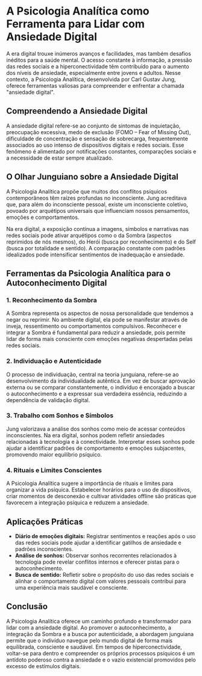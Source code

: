 # A Psicologia Analítica como Ferramenta para Lidar com Ansiedade Digital

A era digital trouxe inúmeros avanços e facilidades, mas também desafios inéditos para a saúde mental. O acesso constante à informação, a pressão das redes sociais e a hiperconectividade têm contribuído para o aumento dos níveis de ansiedade, especialmente entre jovens e adultos. Nesse contexto, a Psicologia Analítica, desenvolvida por Carl Gustav Jung, oferece ferramentas valiosas para compreender e enfrentar a chamada "ansiedade digital".

## Compreendendo a Ansiedade Digital

A ansiedade digital refere-se ao conjunto de sintomas de inquietação, preocupação excessiva, medo de exclusão (FOMO – Fear of Missing Out), dificuldade de concentração e sensação de sobrecarga, frequentemente associados ao uso intenso de dispositivos digitais e redes sociais. Esse fenômeno é alimentado por notificações constantes, comparações sociais e a necessidade de estar sempre atualizado.

## O Olhar Junguiano sobre a Ansiedade Digital

A Psicologia Analítica propõe que muitos dos conflitos psíquicos contemporâneos têm raízes profundas no inconsciente. Jung acreditava que, para além do inconsciente pessoal, existe um inconsciente coletivo, povoado por arquétipos universais que influenciam nossos pensamentos, emoções e comportamentos.

Na era digital, a exposição contínua a imagens, símbolos e narrativas nas redes sociais pode ativar arquétipos como o da Sombra (aspectos reprimidos de nós mesmos), do Herói (busca por reconhecimento) e do Self (busca por totalidade e sentido). A comparação constante com padrões idealizados pode intensificar sentimentos de inadequação e ansiedade.

## Ferramentas da Psicologia Analítica para o Autoconhecimento Digital

### 1. **Reconhecimento da Sombra**

A Sombra representa os aspectos de nossa personalidade que tendemos a negar ou reprimir. No ambiente digital, ela pode se manifestar através de inveja, ressentimento ou comportamentos compulsivos. Reconhecer e integrar a Sombra é fundamental para reduzir a ansiedade, pois permite lidar de forma mais consciente com emoções negativas despertadas pelas redes sociais.

### 2. **Individuação e Autenticidade**

O processo de individuação, central na teoria junguiana, refere-se ao desenvolvimento da individualidade autêntica. Em vez de buscar aprovação externa ou se comparar constantemente, o indivíduo é encorajado a buscar o autoconhecimento e a expressar sua verdadeira essência, reduzindo a dependência de validação digital.

### 3. **Trabalho com Sonhos e Símbolos**

Jung valorizava a análise dos sonhos como meio de acessar conteúdos inconscientes. Na era digital, sonhos podem refletir ansiedades relacionadas à tecnologia e à conectividade. Interpretar esses sonhos pode ajudar a identificar padrões de comportamento e emoções subjacentes, promovendo maior equilíbrio psíquico.

### 4. **Rituais e Limites Conscientes**

A Psicologia Analítica sugere a importância de rituais e limites para organizar a vida psíquica. Estabelecer horários para o uso de dispositivos, criar momentos de desconexão e cultivar atividades offline são práticas que favorecem a integração psíquica e reduzem a ansiedade.

## Aplicações Práticas

- **Diário de emoções digitais:** Registrar sentimentos e reações após o uso das redes sociais pode ajudar a identificar gatilhos de ansiedade e padrões inconscientes.
- **Análise de sonhos:** Observar sonhos recorrentes relacionados à tecnologia pode revelar conflitos internos e oferecer pistas para o autoconhecimento.
- **Busca de sentido:** Refletir sobre o propósito do uso das redes sociais e alinhar o comportamento digital com valores pessoais contribui para uma experiência mais saudável e consciente.

## Conclusão

A Psicologia Analítica oferece um caminho profundo e transformador para lidar com a ansiedade digital. Ao promover o autoconhecimento, a integração da Sombra e a busca por autenticidade, a abordagem junguiana permite que o indivíduo navegue pelo mundo digital de forma mais equilibrada, consciente e saudável. Em tempos de hiperconectividade, voltar-se para dentro e compreender os próprios processos psíquicos é um antídoto poderoso contra a ansiedade e o vazio existencial promovidos pelo excesso de estímulos digitais.
